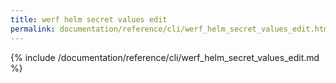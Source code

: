 ```yaml
---
title: werf helm secret values edit
permalink: documentation/reference/cli/werf_helm_secret_values_edit.html
---
```


{% include /documentation/reference/cli/werf_helm_secret_values_edit.md %}
